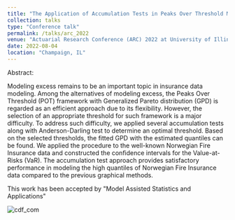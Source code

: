 ```yaml
---
title: "The Application of Accumulation Tests in Peaks Over Threshold Modeling with Norwegian Fire Insurance Data"
collection: talks
type: "Conference talk"
permalink: /talks/arc_2022
venue: "Actuarial Research Conference (ARC) 2022 at University of Illinois Urbana-Champaign"
date: 2022-08-04
location: "Champaign, IL"
---
```

Abstract:


Modeling excess remains to be an important topic in insurance data modeling. Among the alternatives of
modeling excess, the Peaks Over Threshold (POT) framework with Generalized Pareto distribution (GPD)
is regarded as an efficient approach due to its flexibility. However, the selection of an appropriate threshold
for such framework is a major difficulty. To address such difficulty, we applied several accumulation tests
along with Anderson-Darling test to determine an optimal threshold. Based on the selected thresholds,
the fitted GPD with the estimated quantiles can be found. We applied the procedure to the well-known
Norwegian Fire Insurance data and constructed the confidence intervals for the Value-at-Risks (VaR). The
accumulation test approach provides satisfactory performance in modeling the high quantiles of Norwegian
Fire Insurance data compared to the previous graphical methods.

This work has been accepted by "Model Assisted Statistics and Applications"

![cdf_com](http://liuaber.github.io/images/cdf_comp.png)
